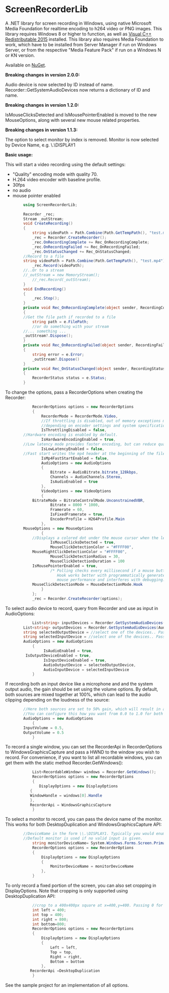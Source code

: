 # ScreenRecorderLib
A .NET library for screen recording in Windows, using native Microsoft Media Foundation for realtime encoding to h264 video or PNG images. This library requires Windows 8 or higher to function, as well as [Visual C++ Redistributable 2015](https://www.microsoft.com/en-us/download/details.aspx?id=48145) installed. This library also requires Media Foundation to work, which have to be installed from Server Manager if run on Windows Server, or from the respective "Media Feature Pack" if run on a Windows N or KN version.

Available on [NuGet](https://www.nuget.org/packages/ScreenRecorderLib/).

**Breaking changes in version 2.0.0:**

Audio device is now selected by ID instead of name. Recorder::GetSystemAudioDevices now returns a dictionary of ID and name.

**Breaking changes in version 1.2.0:**

IsMouseClicksDetected and IsMousePointerEnabled is moved to the new MouseOptions, along with several new mouse related properties.

**Breaking changes in version 1.1.3:**

The option to select monitor by index is removed. Monitor is now selected by Device Name, e.g. \\.\DISPLAY1

**Basic usage:**

This will start a video recording using the default settings:
* "Quality" encoding mode with quality 70.
* H.264 video encoder with baseline profile.
* 30fps
* no audio
* mouse pointer enabled

```csharp
        using ScreenRecorderLib;
        
        Recorder _rec;
        Stream _outStream;
        void CreateRecording()
        {
            string videoPath = Path.Combine(Path.GetTempPath(), "test.mp4");
            _rec = Recorder.CreateRecorder();
            _rec.OnRecordingComplete += Rec_OnRecordingComplete;
            _rec.OnRecordingFailed += Rec_OnRecordingFailed;
            _rec.OnStatusChanged += Rec_OnStatusChanged;
	    //Record to a file
	    string videoPath = Path.Combine(Path.GetTempPath(), "test.mp4");
            _rec.Record(videoPath);
	    //..Or to a stream
	    //_outStream = new MemoryStream();
            //_rec.Record(_outStream);
        }
        void EndRecording()
        {
            _rec.Stop(); 
        }
        private void Rec_OnRecordingComplete(object sender, RecordingCompleteEventArgs e)
        {
	    //Get the file path if recorded to a file
            string path = e.FilePath;	
            //or do something with your stream
	    //... something ...
	    _outStream?.Dispose();
        }
        private void Rec_OnRecordingFailed(object sender, RecordingFailedEventArgs e)
        {
            string error = e.Error;
            _outStream?.Dispose()
        }
        private void Rec_OnStatusChanged(object sender, RecordingStatusEventArgs e)
        {
            RecorderStatus status = e.Status;
        }
```

To change the options, pass a RecorderOptions when creating the Recorder:

```csharp
            RecorderOptions options = new RecorderOptions
            {
                RecorderMode = RecorderMode.Video,
                //If throttling is disabled, out of memory exceptions may eventually crash the program,
                //depending on encoder settings and system specifications.
                IsThrottlingDisabled = false,
		//Hardware encoding is enabled by default.
                IsHardwareEncodingEnabled = true,
		//Low latency mode provides faster encoding, but can reduce quality.
                IsLowLatencyEnabled = false,
		//Fast start writes the mp4 header at the beginning of the file, to facilitate streaming.
                IsMp4FastStartEnabled = false,		
                AudioOptions = new AudioOptions
                {
                    Bitrate = AudioBitrate.bitrate_128kbps,
                    Channels = AudioChannels.Stereo,
                    IsAudioEnabled = true
                },
                VideoOptions = new VideoOptions
                {
		    BitrateMode = BitrateControlMode.UnconstrainedVBR,
                    Bitrate = 8000 * 1000,
                    Framerate = 60,
                    IsFixedFramerate = true,
                    EncoderProfile = H264Profile.Main
                },
		MouseOptions = new MouseOptions
                {
		    //Displays a colored dot under the mouse cursor when the left mouse button is pressed.	
                    IsMouseClicksDetected = true,
                    MouseClickDetectionColor = "#FFFF00",
		    MouseRightClickDetectionColor = "#FFFF00",
                    MouseClickDetectionRadius = 30,
                    MouseClickDetectionDuration = 100
		    IsMousePointerEnabled = true,
                    /* Polling checks every millisecond if a mouse button is pressed.
                       Hook works better with programmatically generated mouse clicks, but may affect
                       mouse performance and interferes with debugging.*/
		    MouseClickDetectionMode = MouseDetectionMode.Hook
                }
            };
            _rec = Recorder.CreateRecorder(options);
```
To select audio device to record, query from Recorder and use as input in AudioOptions:
```csharp
            List<string> inputDevices = Recorder.GetSystemAudioDevices(AudioDeviceSource.InputDevices);
	    List<string> outputDevices = Recorder.GetSystemAudioDevices(AudioDeviceSource.OutputDevices);
	    string selectedOutputDevice = //select one of the devices.. Passing empty string or null uses system default playback device.
	    string selectedInputDevice = //select one of the devices.. Passing empty string or null uses system default recording device.
	    AudioOptions = new AudioOptions
            {
                 IsAudioEnabled = true,
		 IsOutputDeviceEnabled = true,
                 IsInputDeviceEnabled = true,
                 AudioOutputDevice = selectedOutputDevice,
                 AudioInputDevice = selectedInputDevice
            }	   	    
```

If recording both an input device like a microphone and and the system output audio, the gain should be set using the volume options. By default, both sources are mixed together at 100%, which can lead to the audio clipping depending on the loudness of the source:
```csharp
	    //Here both sources are set to 50% gain, which will result in a quieter recording but with guaranteed no clipping.
	    //You can configure this how you want from 0.0 to 1.0 for both sources.
	    AudioOptions = new AudioOptions
            {
		InputVolume = 0.5,
		OutputVolume = 0.5
            }	   	    
```

To record a single window, you can set the RecorderApi in RecorderOptions to WindowsGraphicsCapture and pass a HWND to the window you wish to record. For convenience, if you want to list all recordable windows, you can get them with the static method Recorder.GetWindows():
```csharp
            List<RecordableWindow> windows = Recorder.GetWindows();
            RecorderOptions options = new RecorderOptions
            {
               DisplayOptions = new DisplayOptions
	       {
		   WindowHandle = windows[0].Handle
	       },
	       RecorderApi = WindowsGraphicsCapture
            }
```


To select a monitor to record, you can pass the device name of the monitor. This works for both DesktopDuplication and WindowsGraphicsCapture API:
```csharp
	    //DeviceName in the form \\.\DISPLAY1. Typically you would enumerate system monitors and select one. 
	    //Default monitor is used if no valid input is given.
            string monitorDeviceName= System.Windows.Forms.Screen.PrimaryScreen.DeviceName; 
            RecorderOptions options = new RecorderOptions
            {
                DisplayOptions = new DisplayOptions
                {
                    MonitorDeviceName = monitorDeviceName
                },
            }
```

To only record a fixed portion of the screen, you can also set cropping in DisplayOptions. Note that cropping is only supported using DesktopDuplication API:
```csharp
            //crop to a 400x400px square at x=400,y=400. Passing 0 for these values will default to full screen recording.
            int left = 400;
            int top = 400;
            int right = 800;
            int bottom=800;
            RecorderOptions options = new RecorderOptions
            {
                DisplayOptions = new DisplayOptions
                {
                    Left = left,
                    Top = top,
                    Right = right,
                    Bottom = bottom
                },
	       RecorderApi =DesktopDuplication
            }
```

See the sample project for an implementation of all options.
